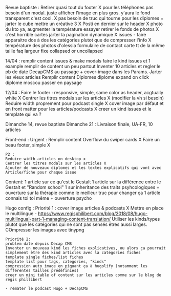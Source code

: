 Revue baptiste : 
Retirer quasi tout du footer X
pour les téléphones pas besoin d'un modal. juste afficher l'image en plus gros. y'aura le fond transparent c'est cool.  X
pas besoin de truc qui tourne pour les diplomes = jarter le cube mettre un créative 3 X
Posti en dernier sur le header X
photo du kto ya, augmenter la température
essayer retirer le fonds de photos X c'est horrible
cartes jarter la pagination dynamique X
issues - faire apparaitre dos à dos les catégories plutot que de compresser l'info X
température des photos d'olessia
formulaire de contact
carte tt de la même taille
faq largeur fixe collapsed or uncollapsed



14/04 :
remplir content issues & make modals
faire le kind issues et 1 example
remplir de content un peu partout
Inventer 10 articles et regler le pb de date DecapCMS au passage + cover-image dans les Params.
Jarter les vieux articles
Remplir content Diplomes
diplome expand on click
diplome moscou passer en paysage


12/04 : 
Faire le footer : 
    responsive, simple, same color as header, acgtually white X
Centrer les titres modals sur les articles X (modifier la vh si besoin)
Reduire width proprement pour podcast single X
cover image par défaut et en front matter pour les articles/podcasts X
creer un kind issues et le template qui va ? 









Dimanche 14, revue baptiste
Dimanche 21 : Livraison finale, UA-FR, 10 articles

Front-end : 
    Urgent :
    Remplir content
    Overflow du swiper cards X
    Faire un beau footer, simple X

    P2 :
    Reduire width articles on desktop x
    Centrer les titres modals sur les articles X
    Ajouter de nouveaux diplomes et les textes explicatifs qui vont avec
    Article/fiche pour chaque issue

Content:
    1 article sur ce qu'est le Gestalt
    1 article sur la différence entre le Gestalt et "Random school"
    1 sur inheritance des traits psyhcologiques + ouverture sur la thérapie comme le meilleur truc pour changer ça
    1 article connais toi toi même + ouverture psycho


Hugo config : 
    Priorité 1 :
    cover image articles & podcasts X
    Mettre en place le multilingue - https://www.regisphilibert.com/blog/2018/08/hugo-multilingual-part-1-managing-content-translation/
    Utiliser les kinds/types plutot que les catégories qui ne sont pas sensés êtres aussi larges.
    COmpresser les images avec tinypng

    Priorité 2:
    problem date depuis Decap CMS
    Inventer un nouveau kind les fiches explicatives, ou alors ça pourrait simplement être des kind articles avec la catégories fiches
    template single fiches/list fiches
    template list pour tags, categories, "kinds"
    compression auto image en piquant ça à hugolify (notamment les différentes tailles prédéfinies)
    creer un mini table of content sur les articles comme sur le blog de régis phillibert

    - remater le podcast Hugo + DecapCMS


    